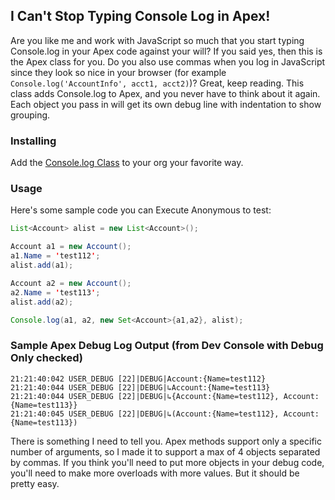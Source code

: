 ## I Can't Stop Typing Console Log in Apex!

Are you like me and work with JavaScript so much that you start typing Console.log in your Apex code against your will?  If you said yes, then this is the Apex class for you.  Do you also use commas when you log in JavaScript since they look so nice in your browser (for example `Console.log('AccountInfo', acct1, acct2)`)?  Great, keep reading.  This class adds Console.log to Apex, and you never have to think about it again.  Each object you pass in will get its own debug line with indentation to show grouping.

### Installing
Add the [Console.log Class](https://github.com/nshulman/i-can-t-stop-typing-console-log-in-apex/blob/main/Console.cls) to your org your favorite way.

### Usage
Here's some sample code you can Execute Anonymous to test:

```java
List<Account> alist = new List<Account>();

Account a1 = new Account();
a1.Name = 'test112';
alist.add(a1);

Account a2 = new Account();
a2.Name = 'test113';
alist.add(a2);

Console.log(a1, a2, new Set<Account>{a1,a2}, alist);
```

### Sample Apex Debug Log Output (from Dev Console with Debug Only checked)
```
21:21:40:042 USER_DEBUG [22]|DEBUG|Account:{Name=test112}
21:21:40:044 USER_DEBUG [22]|DEBUG|↳Account:{Name=test113}
21:21:40:044 USER_DEBUG [22]|DEBUG|↳{Account:{Name=test112}, Account:{Name=test113}}
21:21:40:045 USER_DEBUG [22]|DEBUG|↳(Account:{Name=test112}, Account:{Name=test113})
```


There is something I need to tell you.  Apex methods support only a specific number of arguments, so I made it to support a max of 4 objects separated by commas.  If you think you'll need to put more objects in your debug code, you'll need to make more overloads with more values.  But it should be pretty easy.
